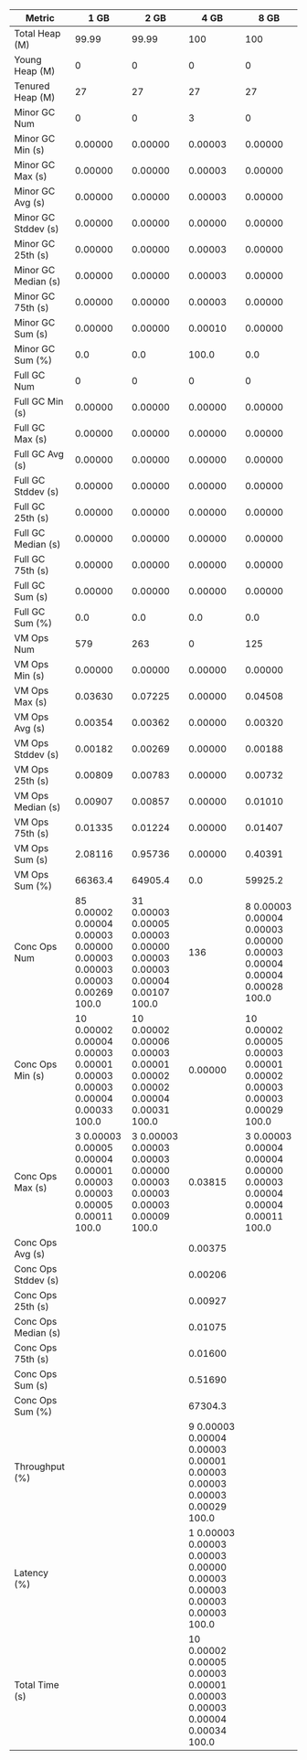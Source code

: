 | Metric | 1 GB | 2 GB | 4 GB | 8 GB |
|------|----|----|----|----|
| Total Heap (M) | 99.99 | 99.99 | 100 | 100 |
| Young Heap (M) | 0 | 0 | 0 | 0 |
| Tenured Heap (M) | 27 | 27 | 27 | 27 |
| Minor GC Num | 0 | 0 | 3 | 0 |
| Minor GC Min (s) | 0.00000 | 0.00000 | 0.00003 | 0.00000 |
| Minor GC Max (s) | 0.00000 | 0.00000 | 0.00003 | 0.00000 |
| Minor GC Avg (s) | 0.00000 | 0.00000 | 0.00003 | 0.00000 |
| Minor GC Stddev (s) | 0.00000 | 0.00000 | 0.00000 | 0.00000 |
| Minor GC 25th (s) | 0.00000 | 0.00000 | 0.00003 | 0.00000 |
| Minor GC Median (s) | 0.00000 | 0.00000 | 0.00003 | 0.00000 |
| Minor GC 75th (s) | 0.00000 | 0.00000 | 0.00003 | 0.00000 |
| Minor GC Sum (s) | 0.00000 | 0.00000 | 0.00010 | 0.00000 |
| Minor GC Sum (%) | 0.0 | 0.0 | 100.0 | 0.0 |
| Full GC Num | 0 | 0 | 0 | 0 |
| Full GC Min (s) | 0.00000 | 0.00000 | 0.00000 | 0.00000 |
| Full GC Max (s) | 0.00000 | 0.00000 | 0.00000 | 0.00000 |
| Full GC Avg (s) | 0.00000 | 0.00000 | 0.00000 | 0.00000 |
| Full GC Stddev (s) | 0.00000 | 0.00000 | 0.00000 | 0.00000 |
| Full GC 25th (s) | 0.00000 | 0.00000 | 0.00000 | 0.00000 |
| Full GC Median (s) | 0.00000 | 0.00000 | 0.00000 | 0.00000 |
| Full GC 75th (s) | 0.00000 | 0.00000 | 0.00000 | 0.00000 |
| Full GC Sum (s) | 0.00000 | 0.00000 | 0.00000 | 0.00000 |
| Full GC Sum (%) | 0.0 | 0.0 | 0.0 | 0.0 |
| VM Ops Num | 579 | 263 | 0 | 125 |
| VM Ops Min (s) | 0.00000 | 0.00000 | 0.00000 | 0.00000 |
| VM Ops Max (s) | 0.03630 | 0.07225 | 0.00000 | 0.04508 |
| VM Ops Avg (s) | 0.00354 | 0.00362 | 0.00000 | 0.00320 |
| VM Ops Stddev (s) | 0.00182 | 0.00269 | 0.00000 | 0.00188 |
| VM Ops 25th (s) | 0.00809 | 0.00783 | 0.00000 | 0.00732 |
| VM Ops Median (s) | 0.00907 | 0.00857 | 0.00000 | 0.01010 |
| VM Ops 75th (s) | 0.01335 | 0.01224 | 0.00000 | 0.01407 |
| VM Ops Sum (s) | 2.08116 | 0.95736 | 0.00000 | 0.40391 |
| VM Ops Sum (%) | 66363.4 | 64905.4 | 0.0 | 59925.2 |
| Conc Ops Num | 85	0.00002	0.00004	0.00003	0.00000	0.00003	0.00003	0.00003	0.00269	100.0 | 31	0.00003	0.00005	0.00003	0.00000	0.00003	0.00003	0.00004	0.00107	100.0 | 136 | 8	0.00003	0.00004	0.00003	0.00000	0.00003	0.00004	0.00004	0.00028	100.0 |
| Conc Ops Min (s) | 10	0.00002	0.00004	0.00003	0.00001	0.00003	0.00003	0.00004	0.00033	100.0 | 10	0.00002	0.00006	0.00003	0.00001	0.00002	0.00002	0.00004	0.00031	100.0 | 0.00000 | 10	0.00002	0.00005	0.00003	0.00001	0.00002	0.00003	0.00003	0.00029	100.0 |
| Conc Ops Max (s) | 3	0.00003	0.00005	0.00004	0.00001	0.00003	0.00003	0.00005	0.00011	100.0 | 3	0.00003	0.00003	0.00003	0.00000	0.00003	0.00003	0.00003	0.00009	100.0 | 0.03815 | 3	0.00003	0.00004	0.00004	0.00000	0.00003	0.00004	0.00004	0.00011	100.0 |
| Conc Ops Avg (s) |  |  | 0.00375 |  |
| Conc Ops Stddev (s) |  |  | 0.00206 |  |
| Conc Ops 25th (s) |  |  | 0.00927 |  |
| Conc Ops Median (s) |  |  | 0.01075 |  |
| Conc Ops 75th (s) |  |  | 0.01600 |  |
| Conc Ops Sum (s) |  |  | 0.51690 |  |
| Conc Ops Sum (%) |  |  | 67304.3 |  |
| Throughput (%) |  |  | 9	0.00003	0.00004	0.00003	0.00001	0.00003	0.00003	0.00003	0.00029	100.0 |  |
| Latency (%) |  |  | 1	0.00003	0.00003	0.00003	0.00000	0.00003	0.00003	0.00003	0.00003	100.0 |  |
| Total Time (s) |  |  | 10	0.00002	0.00005	0.00003	0.00001	0.00003	0.00003	0.00004	0.00034	100.0 |  |
